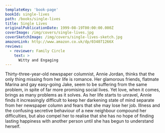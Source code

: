 ```yaml
---
templateKey: 'book-page'
bookId: single-lives
path: /books/single-lives
title: Single Lives
originalPublicationDate: 1999-08-19T00:00:00.000Z
coverImage: /img/covers/single-lives.jpg
coverSketchImage: /img/covers/single-lives-sketch.jpg
amazonLink: http://www.amazon.co.uk/dp/034071266X
reviews:
  - reviewer: Family Circle
    text: >
      Witty and Engaging
---
```


Thirty-three-year-old newspaper columnist, Annie Jordan, thinks that the only thing missing from her life is romance. Her glamorous friends, flatmate Marina and gay easy-going Jake, seem to be suffering from the same problem, in spite of far more promising social lives. Yet love, when it comes, brings as many problems as it solves. As her life starts to unravel, Annie finds it increasingly difficult to keep her darkening state of mind separate from her newspaper column and fears that she may lose her job. Illness and the confusing secretive behaviour of a new neighbour compound her difficulties, but also compel her to realise that she has no hope of finding lasting happiness with another person until she has begun to understand herself.
